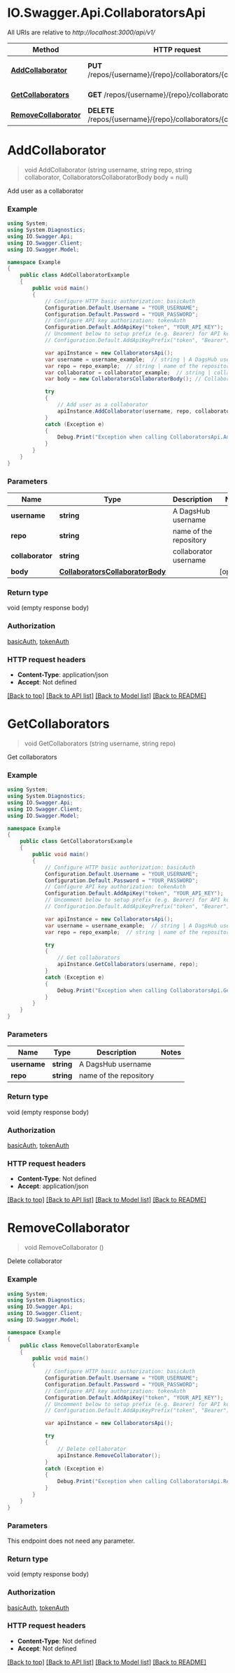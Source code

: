 # IO.Swagger.Api.CollaboratorsApi

All URIs are relative to *http://localhost:3000/api/v1/*

Method | HTTP request | Description
------------- | ------------- | -------------
[**AddCollaborator**](CollaboratorsApi.md#addcollaborator) | **PUT** /repos/{username}/{repo}/collaborators/{collaborator} | Add user as a collaborator
[**GetCollaborators**](CollaboratorsApi.md#getcollaborators) | **GET** /repos/{username}/{repo}/collaborators | Get collaborators
[**RemoveCollaborator**](CollaboratorsApi.md#removecollaborator) | **DELETE** /repos/{username}/{repo}/collaborators/{collaborator} | Delete collaborator

<a name="addcollaborator"></a>
# **AddCollaborator**
> void AddCollaborator (string username, string repo, string collaborator, CollaboratorsCollaboratorBody body = null)

Add user as a collaborator

### Example
```csharp
using System;
using System.Diagnostics;
using IO.Swagger.Api;
using IO.Swagger.Client;
using IO.Swagger.Model;

namespace Example
{
    public class AddCollaboratorExample
    {
        public void main()
        {
            // Configure HTTP basic authorization: basicAuth
            Configuration.Default.Username = "YOUR_USERNAME";
            Configuration.Default.Password = "YOUR_PASSWORD";
            // Configure API key authorization: tokenAuth
            Configuration.Default.AddApiKey("token", "YOUR_API_KEY");
            // Uncomment below to setup prefix (e.g. Bearer) for API key, if needed
            // Configuration.Default.AddApiKeyPrefix("token", "Bearer");

            var apiInstance = new CollaboratorsApi();
            var username = username_example;  // string | A DagsHub username
            var repo = repo_example;  // string | name of the repository
            var collaborator = collaborator_example;  // string | collaborator username
            var body = new CollaboratorsCollaboratorBody(); // CollaboratorsCollaboratorBody |  (optional) 

            try
            {
                // Add user as a collaborator
                apiInstance.AddCollaborator(username, repo, collaborator, body);
            }
            catch (Exception e)
            {
                Debug.Print("Exception when calling CollaboratorsApi.AddCollaborator: " + e.Message );
            }
        }
    }
}
```

### Parameters

Name | Type | Description  | Notes
------------- | ------------- | ------------- | -------------
 **username** | **string**| A DagsHub username | 
 **repo** | **string**| name of the repository | 
 **collaborator** | **string**| collaborator username | 
 **body** | [**CollaboratorsCollaboratorBody**](CollaboratorsCollaboratorBody.md)|  | [optional] 

### Return type

void (empty response body)

### Authorization

[basicAuth](../README.md#basicAuth), [tokenAuth](../README.md#tokenAuth)

### HTTP request headers

 - **Content-Type**: application/json
 - **Accept**: Not defined

[[Back to top]](#) [[Back to API list]](../README.md#documentation-for-api-endpoints) [[Back to Model list]](../README.md#documentation-for-models) [[Back to README]](../README.md)
<a name="getcollaborators"></a>
# **GetCollaborators**
> void GetCollaborators (string username, string repo)

Get collaborators

### Example
```csharp
using System;
using System.Diagnostics;
using IO.Swagger.Api;
using IO.Swagger.Client;
using IO.Swagger.Model;

namespace Example
{
    public class GetCollaboratorsExample
    {
        public void main()
        {
            // Configure HTTP basic authorization: basicAuth
            Configuration.Default.Username = "YOUR_USERNAME";
            Configuration.Default.Password = "YOUR_PASSWORD";
            // Configure API key authorization: tokenAuth
            Configuration.Default.AddApiKey("token", "YOUR_API_KEY");
            // Uncomment below to setup prefix (e.g. Bearer) for API key, if needed
            // Configuration.Default.AddApiKeyPrefix("token", "Bearer");

            var apiInstance = new CollaboratorsApi();
            var username = username_example;  // string | A DagsHub username
            var repo = repo_example;  // string | name of the repository

            try
            {
                // Get collaborators
                apiInstance.GetCollaborators(username, repo);
            }
            catch (Exception e)
            {
                Debug.Print("Exception when calling CollaboratorsApi.GetCollaborators: " + e.Message );
            }
        }
    }
}
```

### Parameters

Name | Type | Description  | Notes
------------- | ------------- | ------------- | -------------
 **username** | **string**| A DagsHub username | 
 **repo** | **string**| name of the repository | 

### Return type

void (empty response body)

### Authorization

[basicAuth](../README.md#basicAuth), [tokenAuth](../README.md#tokenAuth)

### HTTP request headers

 - **Content-Type**: Not defined
 - **Accept**: application/json

[[Back to top]](#) [[Back to API list]](../README.md#documentation-for-api-endpoints) [[Back to Model list]](../README.md#documentation-for-models) [[Back to README]](../README.md)
<a name="removecollaborator"></a>
# **RemoveCollaborator**
> void RemoveCollaborator ()

Delete collaborator

### Example
```csharp
using System;
using System.Diagnostics;
using IO.Swagger.Api;
using IO.Swagger.Client;
using IO.Swagger.Model;

namespace Example
{
    public class RemoveCollaboratorExample
    {
        public void main()
        {
            // Configure HTTP basic authorization: basicAuth
            Configuration.Default.Username = "YOUR_USERNAME";
            Configuration.Default.Password = "YOUR_PASSWORD";
            // Configure API key authorization: tokenAuth
            Configuration.Default.AddApiKey("token", "YOUR_API_KEY");
            // Uncomment below to setup prefix (e.g. Bearer) for API key, if needed
            // Configuration.Default.AddApiKeyPrefix("token", "Bearer");

            var apiInstance = new CollaboratorsApi();

            try
            {
                // Delete collaborator
                apiInstance.RemoveCollaborator();
            }
            catch (Exception e)
            {
                Debug.Print("Exception when calling CollaboratorsApi.RemoveCollaborator: " + e.Message );
            }
        }
    }
}
```

### Parameters
This endpoint does not need any parameter.

### Return type

void (empty response body)

### Authorization

[basicAuth](../README.md#basicAuth), [tokenAuth](../README.md#tokenAuth)

### HTTP request headers

 - **Content-Type**: Not defined
 - **Accept**: Not defined

[[Back to top]](#) [[Back to API list]](../README.md#documentation-for-api-endpoints) [[Back to Model list]](../README.md#documentation-for-models) [[Back to README]](../README.md)
